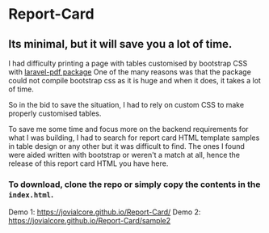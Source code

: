 # Report-Card


## Its minimal, but it will save you a lot of time.


I had difficulty printing a page with tables customised by bootstrap CSS with [laravel-pdf package](https://github.com/barryvdh/laravel-dompdf) 
One of the many reasons was that the package could not compile bootstrap css as it is huge and when it does, it takes a lot of time.

So in the bid to save the situation, I had to rely on custom CSS to make properly customised tables.

To save me some time and focus more on the backend requirements for what I was building,  I had to search for report card HTML template samples in table design or any other but it was difficult to find. The ones I found were aided written with bootstrap or weren't a match at all, hence the release of this report card HTML you have here.

### To download, clone the repo or simply copy the contents in the `index.html`.


Demo 1: https://jovialcore.github.io/Report-Card/ 
Demo 2: https://jovialcore.github.io/Report-Card/sample2

 

